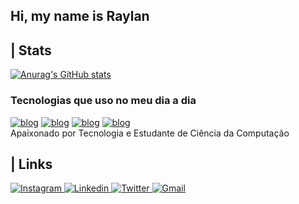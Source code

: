 <h2> Hi, my name is Raylan </h2>

<h2>| Stats</h2>


[![Anurag's GitHub stats](https://github-readme-stats.vercel.app/api?username=raylann-lopes&show_icons=true&theme=dark)](https://github.com/raylann-lopes)


### Tecnologias que uso no meu dia a dia

[![blog](https://img.shields.io/badge/HTML5-E34F26?style=for-the-badge&logo=html5&logoColor=white)](https://github.com/raylann-lopes)
[![blog](https://img.shields.io/badge/CSS3-1572B6?style=for-the-badge&logo=css3&logoColor=white)](https://github.com/raylann-lopes)
[![blog](https://img.shields.io/badge/JavaScript-F7DF1E?style=for-the-badge&logo=javascript&logoColor=black)](https://github.com/raylann-lopes)
[![blog](https://img.shields.io/badge/PHP-777BB4?style=for-the-badge&logo=php&logoColor=white)](https://github.com/raylann-lopes)
<br/>
Apaixonado por Tecnologia e Estudante de Ciência da Computação

<h2>| Links</h2>

<div>
    <a href="https://www.instagram.com/raylann_lopes/" target="_blank">
        <img src="https://img.shields.io/badge/Instagram-E4405F?style=for-the-badge&logo=instagram&logoColor=white" alt="Instagram"></img>
    </a>
    <a href="https://www.linkedin.com/in/raylann-lopes-056788285/" target="_blank">
        <img src="https://img.shields.io/badge/LinkedIn-0077B5?style=for-the-badge&logo=linkedin&logoColor=white" alt="Linkedin"></img>
    </a>
    <a href="https://twitter.com/raylann_lopes" target="_blank">
        <img src="https://img.shields.io/badge/Twitter-1DA1F2?style=for-the-badge&logo=twitter&logoColor=white" alt="Twitter"></img>
    </a>
    <a href="mailto:raylannlopes@gmail.com" target="_blank">
        <img src="https://img.shields.io/badge/Gmail-D14836?style=for-the-badge&logo=gmail&logoColor=white" alt="Gmail"></img>
    </a>
</div>
